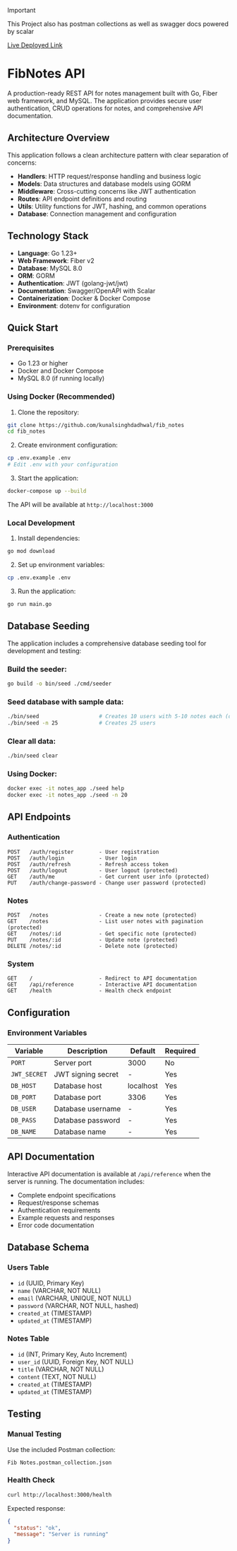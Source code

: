 > [!IMPORTANT] 
>
> This Project also has postman collections as well as swagger docs powered by scalar
>
>  [Live Deployed Link](https://fibin-notes.onrender.com)

# FibNotes API

A production-ready REST API for notes management built with Go, Fiber web framework, and MySQL. The application provides secure user authentication, CRUD operations for notes, and comprehensive API documentation.

## Architecture Overview

This application follows a clean architecture pattern with clear separation of concerns:

- **Handlers**: HTTP request/response handling and business logic
- **Models**: Data structures and database models using GORM
- **Middleware**: Cross-cutting concerns like JWT authentication
- **Routes**: API endpoint definitions and routing
- **Utils**: Utility functions for JWT, hashing, and common operations
- **Database**: Connection management and configuration

## Technology Stack

- **Language**: Go 1.23+
- **Web Framework**: Fiber v2
- **Database**: MySQL 8.0
- **ORM**: GORM
- **Authentication**: JWT (golang-jwt/jwt)
- **Documentation**: Swagger/OpenAPI with Scalar
- **Containerization**: Docker & Docker Compose
- **Environment**: dotenv for configuration

## Quick Start

### Prerequisites
- Go 1.23 or higher
- Docker and Docker Compose
- MySQL 8.0 (if running locally)

### Using Docker (Recommended)

1. Clone the repository:
```bash
git clone https://github.com/kunalsinghdadhwal/fib_notes
cd fib_notes
```

2. Create environment configuration:
```bash
cp .env.example .env
# Edit .env with your configuration
```

3. Start the application:
```bash
docker-compose up --build
```

The API will be available at `http://localhost:3000`

### Local Development

1. Install dependencies:
```bash
go mod download
```

2. Set up environment variables:
```bash
cp .env.example .env
```

3. Run the application:
```bash
go run main.go
```

## Database Seeding

The application includes a comprehensive database seeding tool for development and testing:

### Build the seeder:
```bash
go build -o bin/seed ./cmd/seeder
```

### Seed database with sample data:
```bash
./bin/seed                   # Creates 10 users with 5-10 notes each (default)
./bin/seed -n 25             # Creates 25 users
```

### Clear all data:
```bash
./bin/seed clear
```

### Using Docker:
```bash
docker exec -it notes_app ./seed help
docker exec -it notes_app ./seed -n 20
```



## API Endpoints

### Authentication
```
POST   /auth/register        - User registration
POST   /auth/login           - User login
POST   /auth/refresh         - Refresh access token
POST   /auth/logout          - User logout (protected)
GET    /auth/me              - Get current user info (protected)
PUT    /auth/change-password - Change user password (protected)
```

### Notes
```
POST   /notes                - Create a new note (protected)
GET    /notes                - List user notes with pagination (protected)
GET    /notes/:id            - Get specific note (protected)
PUT    /notes/:id            - Update note (protected)
DELETE /notes/:id            - Delete note (protected)
```

### System
```
GET    /                     - Redirect to API documentation
GET    /api/reference        - Interactive API documentation
GET    /health               - Health check endpoint
```

## Configuration

### Environment Variables

| Variable | Description | Default | Required |
|----------|-------------|---------|----------|
| `PORT` | Server port | 3000 | No |
| `JWT_SECRET` | JWT signing secret | - | Yes |
| `DB_HOST` | Database host | localhost | Yes |
| `DB_PORT` | Database port | 3306 | Yes |
| `DB_USER` | Database username | - | Yes |
| `DB_PASS` | Database password | - | Yes |
| `DB_NAME` | Database name | - | Yes |


## API Documentation

Interactive API documentation is available at `/api/reference` when the server is running. The documentation includes:

- Complete endpoint specifications
- Request/response schemas
- Authentication requirements
- Example requests and responses
- Error code documentation

## Database Schema

### Users Table
- `id` (UUID, Primary Key)
- `name` (VARCHAR, NOT NULL)
- `email` (VARCHAR, UNIQUE, NOT NULL)
- `password` (VARCHAR, NOT NULL, hashed)
- `created_at` (TIMESTAMP)
- `updated_at` (TIMESTAMP)

### Notes Table
- `id` (INT, Primary Key, Auto Increment)
- `user_id` (UUID, Foreign Key, NOT NULL)
- `title` (VARCHAR, NOT NULL)
- `content` (TEXT, NOT NULL)
- `created_at` (TIMESTAMP)
- `updated_at` (TIMESTAMP)

## Testing

### Manual Testing
Use the included Postman collection:
```
Fib Notes.postman_collection.json
```

### Health Check
```bash
curl http://localhost:3000/health
```

Expected response:
```json
{
  "status": "ok",
  "message": "Server is running"
}
```
